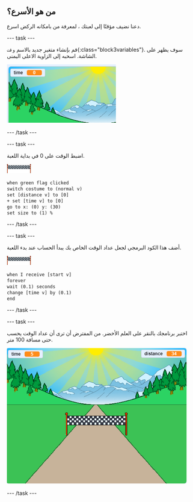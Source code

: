 ## من هو الأسرع؟

دعنا نضيف مؤقتًا إلى لعبتك ، لمعرفة من بامكانه الركض اسرع.

--- task ---

قم بإنشاء متغير جديد بالاسم ` وقت `{:class="block3variables"}. سوف يظهر على الشاشة. اسحبه إلى الزاوية الاعلى اليمنى.

![متغير الوقت في وسط الشاشة](images/sprint-timer-create.png)

--- /task ---

--- task ---

اضبط الوقت على 0 في بداية اللعبة.

![خط النهاية](images/finish-line-sprite.png)

```blocks3
when green flag clicked
switch costume to (normal v)
set [distance v] to [0]
+ set [time v] to [0]
go to x: (0) y: (30)
set size to (1) %
```

--- /task ---

--- task ---

أضف هذا الكود البرمجي لجعل عداد الوقت الخاص بك يبدأ الحساب عند بدء اللعبة.

![خط النهاية](images/finish-line-sprite.png)

```blocks3
when I receive [start v]
forever
wait (0.1) seconds
change [time v] by (0.1)
end
```

--- /task ---

--- task ---

اختبر برنامجك بالنقر على العلم الأخضر. من المفترض أن ترى أن عداد الوقت يحسب حتى مسافة 100 متر.

![متغيرات الوقت والمسافة على الشاشة](images/sprint-timer-test.png)

--- /task ---

